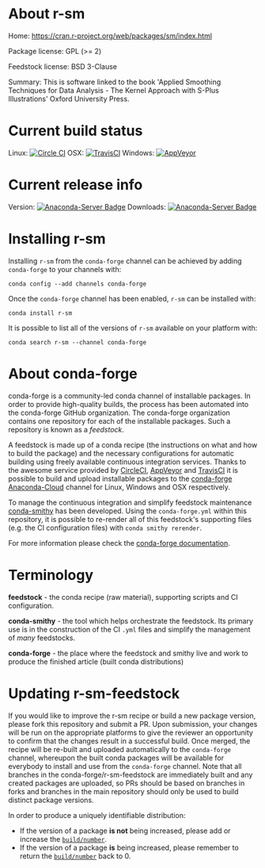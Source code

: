 About r-sm
==========

Home: https://cran.r-project.org/web/packages/sm/index.html

Package license: GPL (>= 2)

Feedstock license: BSD 3-Clause

Summary: This is software linked to the book 'Applied Smoothing Techniques for Data Analysis - The Kernel Approach with S-Plus Illustrations' Oxford University Press.



Current build status
====================

Linux: [![Circle CI](https://circleci.com/gh/conda-forge/r-sm-feedstock.svg?style=shield)](https://circleci.com/gh/conda-forge/r-sm-feedstock)
OSX: [![TravisCI](https://travis-ci.org/conda-forge/r-sm-feedstock.svg?branch=master)](https://travis-ci.org/conda-forge/r-sm-feedstock)
Windows: [![AppVeyor](https://ci.appveyor.com/api/projects/status/github/conda-forge/r-sm-feedstock?svg=True)](https://ci.appveyor.com/project/conda-forge/r-sm-feedstock/branch/master)

Current release info
====================
Version: [![Anaconda-Server Badge](https://anaconda.org/conda-forge/r-sm/badges/version.svg)](https://anaconda.org/conda-forge/r-sm)
Downloads: [![Anaconda-Server Badge](https://anaconda.org/conda-forge/r-sm/badges/downloads.svg)](https://anaconda.org/conda-forge/r-sm)

Installing r-sm
===============

Installing `r-sm` from the `conda-forge` channel can be achieved by adding `conda-forge` to your channels with:

```
conda config --add channels conda-forge
```

Once the `conda-forge` channel has been enabled, `r-sm` can be installed with:

```
conda install r-sm
```

It is possible to list all of the versions of `r-sm` available on your platform with:

```
conda search r-sm --channel conda-forge
```


About conda-forge
=================

conda-forge is a community-led conda channel of installable packages.
In order to provide high-quality builds, the process has been automated into the
conda-forge GitHub organization. The conda-forge organization contains one repository
for each of the installable packages. Such a repository is known as a *feedstock*.

A feedstock is made up of a conda recipe (the instructions on what and how to build
the package) and the necessary configurations for automatic building using freely
available continuous integration services. Thanks to the awesome service provided by
[CircleCI](https://circleci.com/), [AppVeyor](http://www.appveyor.com/)
and [TravisCI](https://travis-ci.org/) it is possible to build and upload installable
packages to the [conda-forge](https://anaconda.org/conda-forge)
[Anaconda-Cloud](http://docs.anaconda.org/) channel for Linux, Windows and OSX respectively.

To manage the continuous integration and simplify feedstock maintenance
[conda-smithy](http://github.com/conda-forge/conda-smithy) has been developed.
Using the ``conda-forge.yml`` within this repository, it is possible to re-render all of
this feedstock's supporting files (e.g. the CI configuration files) with ``conda smithy rerender``.

For more information please check the [conda-forge documentation](https://conda-forge.org/docs/).

Terminology
===========

**feedstock** - the conda recipe (raw material), supporting scripts and CI configuration.

**conda-smithy** - the tool which helps orchestrate the feedstock.
                   Its primary use is in the construction of the CI ``.yml`` files
                   and simplify the management of *many* feedstocks.

**conda-forge** - the place where the feedstock and smithy live and work to
                  produce the finished article (built conda distributions)


Updating r-sm-feedstock
=======================

If you would like to improve the r-sm recipe or build a new
package version, please fork this repository and submit a PR. Upon submission,
your changes will be run on the appropriate platforms to give the reviewer an
opportunity to confirm that the changes result in a successful build. Once
merged, the recipe will be re-built and uploaded automatically to the
`conda-forge` channel, whereupon the built conda packages will be available for
everybody to install and use from the `conda-forge` channel.
Note that all branches in the conda-forge/r-sm-feedstock are
immediately built and any created packages are uploaded, so PRs should be based
on branches in forks and branches in the main repository should only be used to
build distinct package versions.

In order to produce a uniquely identifiable distribution:
 * If the version of a package **is not** being increased, please add or increase
   the [``build/number``](http://conda.pydata.org/docs/building/meta-yaml.html#build-number-and-string).
 * If the version of a package **is** being increased, please remember to return
   the [``build/number``](http://conda.pydata.org/docs/building/meta-yaml.html#build-number-and-string)
   back to 0.